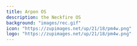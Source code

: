 ```yaml
---
title: Arpon OS
description: the Neckfire OS
background: "images/rec.gif"
icon: "https://zupimages.net/up/21/18/pm4w.png"
logo: "https://zupimages.net/up/21/18/pm4w.png"
---
```


